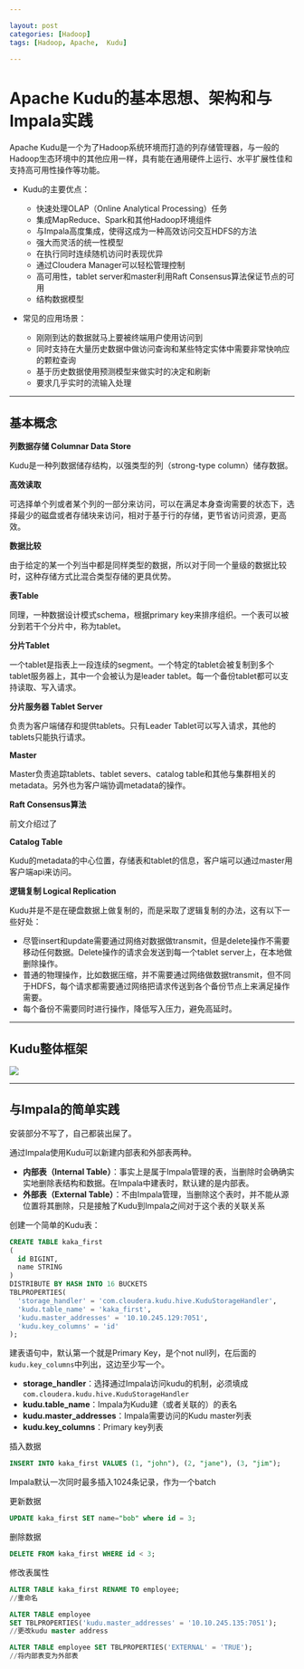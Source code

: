 ```yaml
---

layout: post
categories: [Hadoop]
tags: [Hadoop, Apache,  Kudu]

---
```


# Apache Kudu的基本思想、架构和与Impala实践



Apache Kudu是一个为了Hadoop系统环境而打造的列存储管理器，与一般的Hadoop生态环境中的其他应用一样，具有能在通用硬件上运行、水平扩展性佳和支持高可用性操作等功能。

- Kudu的主要优点：

	- 快速处理OLAP（Online Analytical Processing）任务
	- 集成MapReduce、Spark和其他Hadoop环境组件
	- 与Impala高度集成，使得这成为一种高效访问交互HDFS的方法
	- 强大而灵活的统一性模型
	- 在执行同时连续随机访问时表现优异
	- 通过Cloudera Manager可以轻松管理控制
	- 高可用性，tablet server和master利用Raft Consensus算法保证节点的可用
	- 结构数据模型

- 常见的应用场景：

	- 刚刚到达的数据就马上要被终端用户使用访问到
	- 同时支持在大量历史数据中做访问查询和某些特定实体中需要非常快响应的颗粒查询
	- 基于历史数据使用预测模型来做实时的决定和刷新
	- 要求几乎实时的流输入处理

---

## 基本概念

**列数据存储 Columnar Data Store**

Kudu是一种列数据储存结构，以强类型的列（strong-type column）储存数据。

**高效读取**

可选择单个列或者某个列的一部分来访问，可以在满足本身查询需要的状态下，选择最少的磁盘或者存储块来访问，相对于基于行的存储，更节省访问资源，更高效。

**数据比较**

由于给定的某一个列当中都是同样类型的数据，所以对于同一个量级的数据比较时，这种存储方式比混合类型存储的更具优势。

**表Table**

同理，一种数据设计模式schema，根据primary key来排序组织。一个表可以被分到若干个分片中，称为tablet。

**分片Tablet**

一个tablet是指表上一段连续的segment。一个特定的tablet会被复制到多个tablet服务器上，其中一个会被认为是leader tablet。每一个备份tablet都可以支持读取、写入请求。

**分片服务器 Tablet Server**

负责为客户端储存和提供tablets。只有Leader Tablet可以写入请求，其他的tablets只能执行请求。

**Master**

Master负责追踪tablets、tablet severs、catalog table和其他与集群相关的metadata。另外也为客户端协调metadata的操作。

**Raft Consensus算法**

前文介绍过了

**Catalog Table**

Kudu的metadata的中心位置，存储表和tablet的信息，客户端可以通过master用客户端api来访问。

**逻辑复制 Logical Replication**

Kudu并是不是在硬盘数据上做复制的，而是采取了逻辑复制的办法，这有以下一些好处：

- 尽管insert和update需要通过网络对数据做transmit，但是delete操作不需要移动任何数据。Delete操作的请求会发送到每一个tablet server上，在本地做删除操作。
- 普通的物理操作，比如数据压缩，并不需要通过网络做数据transmit，但不同于HDFS，每个请求都需要通过网络把请求传送到各个备份节点上来满足操作需要。
- 每个备份不需要同时进行操作，降低写入压力，避免高延时。

---

## Kudu整体框架


![](http://kudu.apache.org/docs/images/kudu-architecture-2.png)


---
## 与Impala的简单实践

安装部分不写了，自己都装出屎了。

通过Impala使用Kudu可以新建内部表和外部表两种。

- **内部表（Internal Table）**：事实上是属于Impala管理的表，当删除时会确确实实地删除表结构和数据。在Impala中建表时，默认建的是内部表。
- **外部表（External Table）**：不由Impala管理，当删除这个表时，并不能从源位置将其删除，只是接触了Kudu到Impala之间对于这个表的关联关系

创建一个简单的Kudu表：

```sql
CREATE TABLE kaka_first
(
  id BIGINT,
  name STRING
)
DISTRIBUTE BY HASH INTO 16 BUCKETS
TBLPROPERTIES(
  'storage_handler' = 'com.cloudera.kudu.hive.KuduStorageHandler',
  'kudu.table_name' = 'kaka_first',
  'kudu.master_addresses' = '10.10.245.129:7051',
  'kudu.key_columns' = 'id'
);
```

建表语句中，默认第一个就是Primary Key，是个not null列，在后面的`kudu.key_columns`中列出，这边至少写一个。

- **storage_handler**：选择通过Impala访问kudu的机制，必须填成`com.cloudera.kudu.hive.KuduStorageHandler`
- **kudu.table_name**：Impala为Kudu建（或者关联的）的表名
- **kudu.master_addresses**：Impala需要访问的Kudu master列表
- **kudu.key_columns**：Primary key列表

插入数据

```sql
INSERT INTO kaka_first VALUES (1, "john"), (2, "jane"), (3, "jim");

```

Impala默认一次同时最多插入1024条记录，作为一个batch


更新数据

```sql
UPDATE kaka_first SET name="bob" where id = 3;

```

删除数据

```sql
DELETE FROM kaka_first WHERE id < 3;
```

修改表属性

```sql
ALTER TABLE kaka_first RENAME TO employee;
//重命名

ALTER TABLE employee
SET TBLPROPERTIES('kudu.master_addresses' = '10.10.245.135:7051');
//更改kudu master address

ALTER TABLE employee SET TBLPROPERTIES('EXTERNAL' = 'TRUE');
//将内部表变为外部表

```




